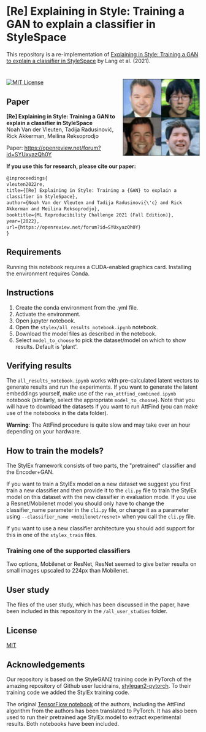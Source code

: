 # [Re] Explaining in Style: Training a GAN to explain a classifier in StyleSpace

This repository is a re-implementation of [Explaining in Style: Training a GAN to explain a classifier in StyleSpace](https://openaccess.thecvf.com/content/ICCV2021/papers/Lang_Explaining_in_Style_Training_a_GAN_To_Explain_a_Classifier_ICCV_2021_paper.pdf) by Lang et al. (2021).

<h1 align="center">
<img src="all_user_studies\user_study_images_old_faces\study_1\class_study_0.gif" alt="GIF of user-study" align="right"  width="200" height="200"</img>
</h1>

[![MIT License](https://img.shields.io/badge/License-MIT-green.svg)](/LICENSE)

## Paper
**[Re] Explaining in Style: Training a GAN to explain a classifier in StyleSpace**  
Noah Van der Vleuten, Tadija Radusinović, Rick Akkerman, Meilina Reksoprodjo

Paper: https://openreview.net/forum?id=SYUxyazQh0Y

**If you use this for research, please cite our paper:**
```
@inproceedings{
vleuten2022re,
title={[Re] Explaining in Style: Training a {GAN} to explain a classifier in StyleSpace},
author={Noah Van der Vleuten and Tadija Radusinovi{\'c} and Rick Akkerman and Meilina Reksoprodjo},
booktitle={ML Reproducibility Challenge 2021 (Fall Edition)},
year={2022},
url={https://openreview.net/forum?id=SYUxyazQh0Y}
}
```

## Requirements
Running this notebook requires a CUDA-enabled graphics card. Installing the environment requires Conda.

## Instructions

1. Create the conda environment from the .yml file.
2. Activate the environment.
3. Open jupyter notebook.
4. Open the `stylex/all_results_notebook.ipynb` notebook.
5. Download the model files as described in the notebook.
6. Select `model_to_choose` to pick the dataset/model on which to show results. Default is 'plant'.


## Verifying results

The `all_results_notebook.ipynb` works with pre-calculated latent vectors to generate results and run the experiments. If you want to generate the latent embeddings yourself, make use of the `run_attfind_combined.ipynb` notebook (similarly, select the appropriate `model_to_choose`). Note that you will have to download the datasets if you want to run AttFind (you can make use of the notebooks in the data folder).

**Warning**: The AttFind procedure is quite slow and may take over an hour depending on your hardware.

## How to train the models?
The StylEx framework consists of two parts, the "pretrained" classifier and the Encoder+GAN.

If you want to train a StylEx model on a new dataset we suggest you first train a new classifier and then provide it to the `cli.py` file to train the StylEx model on this dataset with the new classifier in evaluation mode. If you use a Resnet/Mobilenet model you should only have to change the classifier_name parameter in the `cli.py` file, or change it as a parameter using `--classifier_name <mobilenet/resnet>` when you call the `cli.py` file. 

If you want to use a new classifier architecture you should add support for this in one of the `stylex_train` files.

### Training one of the supported classifiers
Two options, Mobilenet or ResNet, ResNet seemed to give better results on small images upscaled to 224px than Mobilenet.

## User study
The files of the user study, which has been discussed in the paper, have been included in this repository in the `/all_user_studies` folder.

## License
[MIT](/LICENSE)

## Acknowledgements
Our repository is based on the StyleGAN2 training code in PyTorch of the amazing repository of Github user lucidrains, [stylegan2-pytorch](https://github.com/lucidrains/stylegan2-pytorch). To their training code we added the StylEx training code.

The original [TensorFlow notebook](https://github.com/google/explaining-in-style/blob/main/Explaining_in_Style_AttFind.ipynb) of the authors, including the AttFind algorithm from the authors has been translated to PyTorch. It has also been used to run their pretrained age StylEx model to extract experimental results. Both notebooks have been included.
